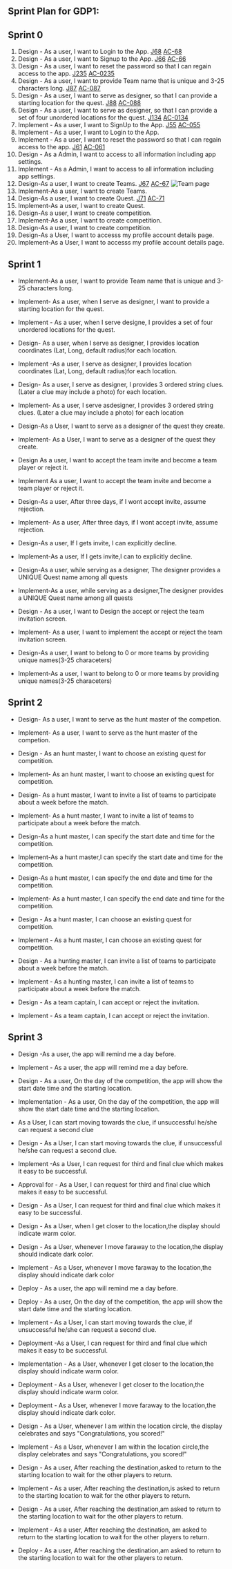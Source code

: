 ## Sprint Plan for GDP1:

## Sprint 0

1. Design - As a user, I want to Login to the App. [J68](http://cs04.nwmissouri.edu/projects/GDPGAM/issues/GDPGAM-68?filter=allopenissues) [AC-68](https://github.com/Krishna-Koyyalamudi/The-Hunt/blob/master/docs/acceptance-criteria/068.md)
1. Design - As a user, I want to Signup to the App. [J66](http://cs04.nwmissouri.edu/browse/GDPGAM-66) [AC-66](https://github.com/Krishna-Koyyalamudi/The-Hunt/blob/master/docs/acceptance-criteria/066.md)
1. Design - As a user, I want to reset the password so that I can regain access to the app. [J235](http://cs04.nwmissouri.edu/browse/GDPGAM-235)  [AC-0235](https://github.com/Krishna-Koyyalamudi/The-Hunt/blob/master/docs/acceptance-criteria/0235.md)
1. Design - As a user, I want to provide Team name that is  unique and 3-25 characters long. [J87](http://cs04.nwmissouri.edu/browse/GDPGAM-87)  [AC-087](https://github.com/Krishna-Koyyalamudi/The-Hunt/blob/master/docs/acceptance-criteria/087.md)
1. Design - As a user, I want to serve as designer, so that I can provide a starting location for the quest. [J88](http://cs04.nwmissouri.edu/browse/GDPGAM-88) [AC-088](https://github.com/Krishna-Koyyalamudi/The-Hunt/blob/master/docs/acceptance-criteria/088.md)
1. Design - As a user, I want to serve as designer, so that I can provide a set of four unordered locations for the quest. [J134](http://cs04.nwmissouri.edu/browse/GDPGAM-134)  [AC-0134](https://github.com/Krishna-Koyyalamudi/The-Hunt/blob/master/docs/acceptance-criteria/0134.md)
1. Implement - As a user, I want to SignUp to the App. [J55](http://cs04.nwmissouri.edu/browse/GDPGAM-55) [AC-055](https://github.com/Krishna-Koyyalamudi/The-Hunt/blob/master/docs/acceptance-criteria/055.md)
1. Implement - As a user, I want to Login to the App.[]() []()
1. Implement - As a user, I want to reset the password so that I can regain access to the app. [J61](http://cs04.nwmissouri.edu/browse/GDPGAM-61)  [AC-061](https://github.com/Krishna-Koyyalamudi/The-Hunt/blob/master/docs/acceptance-criteria/061.md)
1. Design - As a Admin, I want to access to all information including app settings.
1. Implement - As a Admin, I want to access to all information including app settings.
1. Design-As a user, I want to create Teams. [J67]()  [AC-67](https://github.com/Krishna-Koyyalamudi/The-Hunt/blob/master/docs/acceptance-criteria/067.md) ![Team page](https://github.com/Krishna-Koyyalamudi/The-Hunt/blob/master/Teamcreation.png)
1. Implement-As a user, I want to create Teams. 
1. Design-As a user, I want to  create Quest. [J71](http://cs04.nwmissouri.edu/browse/GDPGAM-71) [AC-71](https://github.com/Krishna-Koyyalamudi/The-Hunt/blob/master/docs/acceptance-criteria/071.md) 
1. Implement-As a user, I want to create Quest.
1. Design-As a user, I want to create competition.
1. Implement-As a user, I want to create competition.
1. Design-As a user, I want to create competition.
1. Design-As a User, I want to accesss my profile account details page.
1. Implement-As a User, I want to accesss my profile account details page.


## Sprint 1

* Implement-As a user, I want to provide Team name that is  unique and 3-25 characters long.
* Implement- As a user, when I serve as designer, I want to provide a starting location for the quest.
* Implement - As a user, when I serve designe, I provides a set of four unordered locations for the quest.
* Design- As a user, when I serve  as designer, I provides location coordinates (Lat, Long, default radius)for each location.
* Implement -As a user, I serve as designer, I provides location coordinates (Lat, Long, default radius)for each location.
* Design- As a user, I serve as designer, I provides 3 ordered string clues. (Later a clue may include a photo) for each location.
* Implement- As a user, I serve asdesigner, I provides 3 ordered string clues. (Later a clue may include a photo) for each location


* Design-As a User, I want to serve as a designer of the quest they create.
* Implement- As a User, I want to serve as a designer of the quest they create.
* Design As a user, I want to accept the team invite and become a team player or reject it.
* Implement As a user, I want to accept the team invite and become a team player or reject it.
* Design-As a user, After three days, if I wont accept invite, assume rejection.
* Implement- As a user, After three days, if I wont accept invite, assume rejection.
* Design-As a user, If I gets invite, I can explicitly decline.
* Implement-As a user, If I gets invite,I can to explicitly decline.
* Design-As a user, while serving  as a designer, The designer provides a UNIQUE Quest name among all quests
* Implement-As a user, while serving  as a designer,The designer provides a UNIQUE Quest name among all quests
* Design - As a user, I want to Design the accept or reject the team invitation screen.
* Implement- As a user, I want to implement the accept or reject the team invitation screen.



* Design-As a user, I want to belong to 0 or more teams by providing unique names(3-25 characeters)
* Implement-As a user, I want to belong to 0 or more teams by providing unique names(3-25 characeters)

## Sprint 2

* Design- As a user, I want to serve as the hunt master of the competion.
* Implement- As a user, I want to serve as the hunt master of the competion.
* Design - As an hunt master, I want to choose an existing quest for competition.
* Implement- As an hunt master, I want to choose an existing quest for competition.
* Design- As a hunt master, I want to invite a list of teams to participate about a week before the match.
* Implement- As a hunt master, I want to invite a list of teams to participate about a week before the match.
* Design-As a hunt master, I can specify the start date and time for the competition.
* Implement-As a hunt master,I can specify the start date and time for the competition.
* Design-As a hunt master, I can specify the end date and time for the competition.
* Implement- As a hunt master, I can specify the end date and time for the competition.


* Design - As a hunt master, I can choose an existing quest for competition.
* Implement - As a hunt master, I can choose an existing quest for competition.
* Design - As a hunting master, I can invite a list of teams to participate about a week before the match.
* Implement - As a hunting master, I can invite a list of teams to participate about a week before the match.
* Design - As a team captain, I can accept or reject the invitation.
* Implement - As a team captain, I can accept or reject the invitation.

## Sprint 3


* Design -As a user, the app will remind me a day before.
* Implement - As a user, the app will remind me a day before.
* Design - As a user, On the day of the competition, the app will show the start date time and the starting location.
* Implementation - As a user, On the day of the competition, the app will show the start date time and the starting location.
* As a User, I can start moving towards the clue, if unsuccessful he/she can request a second clue
* Design - As a User, I can start moving towards the clue, if unsuccessful he/she can request a second clue.
* Implement -As a User, I can request for third and final clue which makes it easy to be successful.
* Approval for - As a User, I can request for third and final clue which makes it easy to be successful.
* Design - As a User, I can request for third and final clue which makes it easy to be successful.
* Design - As a User, when I get closer to the location,the display should indicate warm color.
* Design - As a User, whenever I move faraway to the location,the display should indicate dark color.
* Implement - As a User, whenever I move faraway to the location,the display should indicate dark color


* Deploy -  As a user, the app will remind me a day before.
* Deploy - As a user, On the day of the competition, the app will show the start date time and the starting location.
* Implement - As a User, I can start moving towards the clue, if unsuccessful he/she can request a second clue.
* Deployment -As a User, I can request for third and final clue which makes it easy to be successful.
* Implementation - As a User, whenever I get closer to the location,the display should indicate warm color.
* Deployment - As a User, whenever I get closer to the location,the display should indicate warm color.
* Deployment - As a User, whenever I move faraway to the location,the display should indicate dark color.
* Design - As a User, whenever I am within the location circle, the display celebrates and says "Congratulations, you scored!"
* Implement - As a User, whenever I am within the location circle,the display celebrates and says "Congratulations, you scored!"
* Design - As a user, After reaching the destination,asked to return to the starting location to wait for the other players to return.
* Implement - As a user, After reaching the destination,is asked to return to the starting location to wait for the other players to return.


* Design - As a user, After reaching the destination,am asked to return to the starting location to wait for the other players to return.
* Implement - As a user, After reaching the destination, am asked to return to the starting location to wait for the other players to return.
* Deploy - As a user, After reaching the destination,am asked to return to the starting location to wait for the other players to return.



